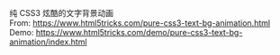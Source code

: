 纯 CSS3 炫酷的文字背景动画  
From: https://www.html5tricks.com/pure-css3-text-bg-animation.html  
Demo: https://www.html5tricks.com/demo/pure-css3-text-bg-animation/index.html
